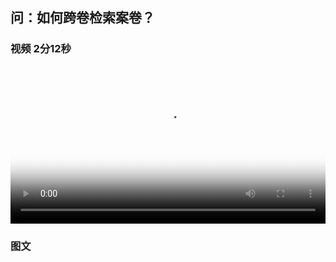 ## 问：如何跨卷检索案卷？


### 视频 2分12秒

<video id="my-video" class="video-js" controls preload="auto" width="100%"
poster="https://ipic.qinglion.com/qinglion_class.002.jpeg" data-setup='{"aspectRatio":"16:9"}'>
<source src="https://ipic.qinglion.com/qinglion_class_00002.mp4" type='video/mp4' >
</video>


### 图文
